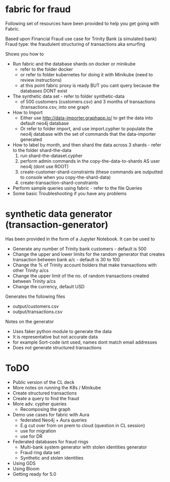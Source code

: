 # fabric for fraud
Following set of resources have been provided to help you get going with Fabric.

Based upon Financial Fraud use case for Trinity Bank (a simulated bank)
Fraud type: the fraudulent structuring of transactions aka smurfing

Shows you how to 
+ Run fabric and the database shards on docker or minikube
	 - refer to the folder docker
	 - or refer to folder kubernetes for doing it with Minikube (need to review instructions)
	 - at this point fabric proxy is ready BUT you cant query because the databases DONT exist
+ The synthetic data set - refer to folder synthetic-data 
	- of 500 customers (customers.csv) and 3 months of transactions (transactions.csv, into one graph
+ How to Import
	- Either use http://data-importer.graphapp.io/ to get the data into default neo4j database
	- Or refer to folder import, and use import.cypher to populate the neo4j database with the set of commands that the data-importer generated
+ How to label by month, and then shard the data across 3 shards - refer to the folder shard-the-data
	1) run shard-the-dataset.cypher 
	2) perform admin commands in the copy-the-data-to-shards AS user neo4j (dont use ROOT)
	3) create-customer-shard-constraints (these commands are outputted to console when you copy-the-shard-data)
	4) create-transaction-shard-constraints
+ Perform sample queries using fabric - refer to the file Queries
+ Some basic Troubleshooting if you have any problems

# synthetic data generator (transaction-generator)
Has been provided in the form of a Jupyter Notebook.
It can be used to
+ Generate any number of Trinity bank customers - default is 500
+ Change the upper and lower limits for the random generator that creates transaction between bank a/c - default is 30 to 100
+ Change the % of Trinity account holders that make transactions with other Trinity a/cs
+ Change the upper limit of the no. of random transactions created between Trinity a/cs
+ Change the currency, default USD

Generates the following files 
+ output/customers.csv
+ output/transactions.csv

Notes on the generator
+ Uses faker python module to generate the data
+ It is representative but not accurate data
+ for example Sort-code isnt used, names dont match email addresses
+ Does not generate structured transactions


# ToDO
+ Public version of the CL deck
+ More notes on running the K8s / Minikube
+ Create structured transactions
+ Create a query to find the fraud
+ More adv. cypher queries
	- Recomposing the graph
+ Demo use cases for fabric with Aura
	- federated Neo4j + Aura queries
	- E.g cut over from on prem to cloud (question in CL session)
	- use for migration
	- use for DR
+ Federated databases for fraud rings
	- Multi-bank system generator with stolen identities generator 
	- Fraud ring data set
	- Synthetic and stolen identities
+ Using GDS
+ Using Bloom
+ Getting ready for 5.0

